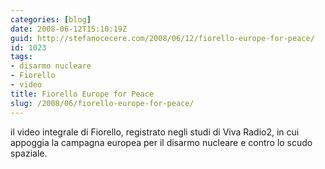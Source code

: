 ```yaml
---
categories: [blog]
date: 2008-06-12T15:10:19Z
guid: http://stefanocecere.com/2008/06/12/fiorello-europe-for-peace/
id: 1023
tags:
- disarmo nucleare
- Fiorello
- video
title: Fiorello Europe for Peace
slug: /2008/06/fiorello-europe-for-peace/
---
```


il video integrale di Fiorello, registrato negli studi di Viva Radio2, in cui appoggia la campagna europea per il disarmo nucleare e contro lo scudo spaziale.
